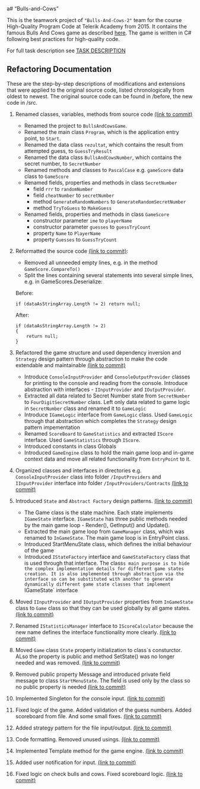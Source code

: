 a# “Bulls-and-Cows”

This is the teamwork project of `"Bulls-And-Cows-2"` team for the course High-Quality Program Code at Telerik Academy from 2015. It contains the famous Bulls And Cows game as described [here](https://en.wikipedia.org/wiki/Bulls_and_Cows). The game is written in C\# following best practices for high-quality code.

For full task description see [TASK DESCRIPTION](https://github.com/todorm85/Bulls-and-Cows-2/blob/master/TASK-DESCRIPTION.md)

## Refactoring Documentation

These are the step-by-step descriptions of modifications and extensions that were applied to the original source code, listed chronologically from oldest to newest. The original source code can be found in /before, the new code in /src.

1.  Renamed classes, variables, methods from source code [(link to commit)](https://github.com/todorm85/Bulls-and-Cows-2/commit/ef60eb4666775fbf61b0eda03cfc47783e434c47)
    -   Renamed the project to `BullsAndCowsGame`.
    -   Renamed the main class `Program`, which is the application entry point, to `Start`.
    -   Renamed the data class `rezultat`, which contains the result from attempted guess, to `GuessTryResult`
    -   Renamed the data class `BullsAndCowsNumber`, which contains the secret number, to `SecretNumber`
    -   Renamed methods and classes to `PascalCase` e.g. `gameScore` data class to `GameScore`
    -   Renamed fields, properties and methods in class `SecretNumber`
        -   field `rrr` to `randomNumber`
        -   field `cheatNumber` to `secretNumber`
        -   method `GenerateRandomNumbers` to `GenerateRandomSecretNumber`
        -   method `TryToGuess` to `MakeGuess`
    -   Renamed fields, properties and methods in class `GameScore`
        -   constructor parameter `ime` to `playerName`
        -   constructor parameter `guesses` to `guessTryCount`
        -   property `Name` to `PlayerName`
        -   property `Guesses` to `GuessTryCount`

2.  Reformatted the source code [(link to commit)](https://github.com/todorm85/Bulls-and-Cows-2/commit/ef60eb4666775fbf61b0eda03cfc47783e434c47):
    -   Removed all unneeded empty lines, e.g. in the method `GameScore.CompareTo()`
    -   Split the lines containing several statements into several simple lines, e.g. in GameScores.Deserialize:
    
    Before:
    
        if (dataAsStringArray.Length != 2) return null;
        
    After:

        if (dataAsStringArray.Length != 2)
        {
            return null;
        }

3. Refactored the game structure and used dependency inversion and `Strategy` design pattern through abstraction to make the code extendable and maintainable [(link to commit)](https://github.com/todorm85/Bulls-and-Cows-2/commit/7578714e28b4e2f9d878753497908496d7a162fc)
    -   Introduce `ConsoleInputProvider` and `ConsoleOutputProvider` classes for printing to the console and reading from the console. Introduce abstraction with interfaces - `IInputProvider` and `IOutputProvider`.
    -   Extracted all data related to Secret Number state from `SecretNumber` to `FourDigitSecretNumber` class. Left only data related to game logic in `SecretNumber` class and renamed it to `GameLogic`
    -   Introduce `IGameLogic` interface from `GameLogic` class. Used `GameLogic` through that abstraction which completes the `Strategy` design pattern impementation
    -   Renamed `ScoreBoard` to `GameStatistics` and extracted `IScore` interface. Used `GameStatistics` through `IScore`.
    -   Introduced constants in class Globals
    -   Introduced `GameEngine` class to hold the main game loop and in-game context data and move all related functionality from `EntryPoint` to it.

4.  Organized classes and interfaces in directories e.g. `ConsoleInputProvider` class into folder `/InputProviders` and `IInputProvider` interface into folder `/InputProviders/Contracts`  [(link to commit)](https://github.com/todorm85/Bulls-and-Cows-2/commit/6965e04781080258b44552fe39ba98856ab67314)

5.  Introduced `State` and `Abstract Factory` design patterns. [(link to commit)](https://github.com/todorm85/Bulls-and-Cows-2/commit/b33fd3c3abd4ec3db3844615a635574c08b9f07c)
    -   The Game class is the state machine. Each state implements `IGameState` interface. `IGameState` has three public methods needed by the main game loop - Render(), GetInput() and Update(). 
    -   Extracted the main game loop from `GameManager` class, which was renamed to `InGameState`. The main game loop is in EntryPoint class. 
    -   Introduced StartMenuState class, which defines the initial behaviour of the game
    -   Introduced `IStateFactory` interface and `GameStateFactory` class that is used through that interface. The class`s main purpose is to hide the complex implementation details for different game states creation. It is also implemented through abstraction via the interface so can be substituted with another to generate dynamically different game state classes that implement `IGameState` interface  

6.  Moved `IInputProvider` and `IOutputProvider` properties from `InGameState` class to `Game` class so that they can be used globally by all game states. [(link to commit)](https://github.com/todorm85/Bulls-and-Cows-2/commit/c4513e5bd6b90f78340d3999ba91bb649c7cc0c7)

7. Renamed `IStatisticsManager` interface to `IScoreCalculator` because the new name defines the interface functionality more clearly. [(link to commit)](https://github.com/todorm85/Bulls-and-Cows-2/commit/a9295c5c6371c3748ec94bda66289552b2b9f02d)

8.  Moved `Game` class `State` property initialization to class`s consturctor. ALso the property is public and method SetState() was no longer needed and was removed. [(link to commit)](https://github.com/todorm85/Bulls-and-Cows-2/commit/404b8a60e9ab62df692fd6c28bfa15e29094e531)

9.  Removed public property Message and introduced private field message to class `StartMenuState`. The field is used only by the class so no public property is needed  [(link to commit)](https://github.com/todorm85/Bulls-and-Cows-2/commit/0c6ec60dc56ec8adbe57acc0748641cb0c9c447c)

10. Implemented Singleton for the console input.
[(link to commit)](https://github.com/todorm85/Bulls-and-Cows-2/commit/bc953d5aef3918f4a34da149cbaa3df153279d9f)

11. Fixed logic of the game. Added validation of the guess numbers. Added scoreboard from file. And some small fixes.
[(link to commit)](https://github.com/todorm85/Bulls-and-Cows-2/commit/f436c5664669abed3eb645ead6db8d4d1478ee64)

12. Added strategy pattern for the file input/output.
[(link to commit)](https://github.com/todorm85/Bulls-and-Cows-2/commit/6e345b3dc6a33dbe743cb91f30c613dbd3cea159)

13. Code formatting. Removed unused usings.
[(link to commit)](https://github.com/todorm85/Bulls-and-Cows-2/commit/a4c6c368e53998cd52a51e9271a0cabb397fc99c)


13. Implemented Template method for the game engine.
[(link to commit)](https://github.com/todorm85/Bulls-and-Cows-2/commit/94c74e844a26fb3f68dd917a789cf9ef0e3fb88d)

14. Added user notification for input.
[(link to commit)](https://github.com/todorm85/Bulls-and-Cows-2/commit/bba29a0d3c6511e6f95c725334c9d14b8dc3cc0c)

15. Fixed logic on check bulls and cows. Fixed scoreboard logic.
[(link to commit)](https://github.com/todorm85/Bulls-and-Cows-2/commit/fe44d91c53ad0e45170e5ffa5aee47a058c098c0)

	

